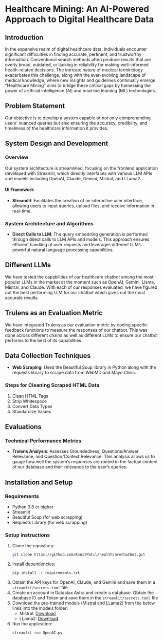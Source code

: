 ﻿# Healthcare Mining: An AI-Powered Approach to Digital Healthcare Data

## Introduction

In the expansive realm of digital healthcare data, individuals encounter significant difficulties in finding accurate, pertinent, and trustworthy information. Conventional search methods often produce results that are overly broad, outdated, or lacking in reliability for making well-informed health-related decisions. The intricate nature of medical terminology exacerbates this challenge, along with the ever-evolving landscape of medical knowledge, where new insights and guidelines continually emerge. "Healthcare Mining" aims to bridge these critical gaps by harnessing the power of artificial intelligence (AI) and machine learning (ML) technologies.

## Problem Statement

Our objective is to develop a system capable of not only comprehending users' nuanced queries but also ensuring the accuracy, credibility, and timeliness of the healthcare information it provides.

## System Design and Development

### Overview

Our system architecture is streamlined, focusing on the frontend application developed with Streamlit, which directly interfaces with various LLM APIs and models including OpenAI, Claude, Gemini, Mistral, and LLama2.

#### UI Framework

- **Streamlit**: Facilitates the creation of an interactive user interface, allowing users to input queries, upload files, and receive information in real-time.

### System Architecture and Algorithms

- **Direct Calls to LLM**: The query embedding generation is performed through direct calls to LLM APIs and models. This approach ensures efficient handling of user requests and leverages different LLM’s powerful natural language processing capabilities.

## Different LLMs

We have tested the capabilities of our healthcare chatbot among the most popular LLMs in the market at the moment such as OpenAI, Gemini, Llama, Mistral, and Claude. With each of our responses evaluated, we have figured out the best performing LLM for our chatbot which gives out the most accurate results.

## Trulens as an Evaluation Metric

We have integrated Trulens as our evaluation metric by coding specific feedback functions to measure the responses of our chatbot. This was done across different chains as well as different LLMs to ensure our chatbot performs to the best of its capabilities.

## Data Collection Techniques

- **Web Scraping**: Used the Beautiful Soup library in Python along with the requests library to scrape data from WebMD and Mayo Clinic.

### Steps for Cleaning Scraped HTML Data

1. Clean HTML Tags
2. Strip Whitespace
3. Convert Data Types
4. Standardize Values

## Evaluations

### Technical Performance Metrics

- **Trulens Analysis**: Assesses Groundedness, Questions/Answer Relevance, and Question/Context Relevance. This analysis allows us to gauge how well the system’s responses are rooted in the factual content of our database and their relevance to the user’s queries.

## Installation and Setup

### Requirements

- Python 3.8 or higher
- Streamlit
- Beautiful Soup (for web scrapping)
- Requests Library (for web scrapping)

### Setup Instructions

1. Clone the repository:
    ```bash
    git clone https://github.com/RonitPatil/healthcareChatbot.git
    ```
2. Install dependencies:
    ```bash
    pip install -r requirements.txt
    ```
3. Obtain the API keys for OpenAI, Claude, and Gemini and save them in a `streamlit/secrets.toml` file
4. Create an account in Datastax Astra and create a database. Obtain the database ID and Token and save them in the `streamlit/secrets.toml` file
5. Download the pre-trained models (Mistral and LLama2) from the below links into the models folder:
    - Mistral: [Download](https://huggingface.co/TheBloke/Mistral-7B-Instruct-v0.2-GGUF/blob/main/mistral-7b-instruct-v0.2.Q8_0.gguf)
    - LLama2: [Download](https://huggingface.co/TheBloke/Llama-2-7B-Chat-GGUF/blob/main/llama-2-7b-chat.Q8_0.gguf)
6. Run the application:
    ```bash
    streamlit run OpenAI.py
    ```
